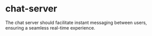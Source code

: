 # chat-server
The chat server should facilitate instant messaging between users, ensuring a seamless real-time experience.
